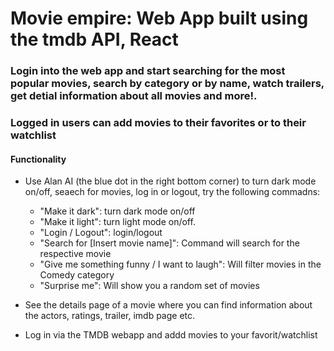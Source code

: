 # Movie empire: Web App built using the tmdb API, React

### Login into the web app and start searching for the most popular movies, search by category or by name, watch trailers, get detial information about all movies and more!. 
### Logged in users can add movies to their favorites or to their watchlist

#### Functionality
* Use Alan AI (the blue dot in the right bottom corner) to turn dark mode on/off, seaech for movies, log in or logout, try the following commadns:
    * "Make it dark": turn dark mode on/off
    * "Make it light": turn light mode on/off.
    * "Login / Logout": login/logout 
    * "Search for [Insert movie name]": Command will search for the respective movie
    * "Give me something funny / I want to laugh": Will filter movies in the Comedy category
    * "Surprise me": Will show you a random set of movies
 
* See the details page of a movie where you can find information about the actors, ratings, trailer, imdb page etc.
* Log in via the TMDB webapp and addd movies to your favorit/watchlist
